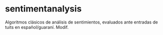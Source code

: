 sentimentanalysis
=================

Algoritmos clásicos de análisis de sentimientos, evaluados ante entradas de tuits en español/guaraní.
Modif.
